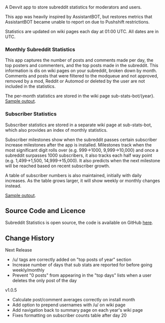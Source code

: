 A Devvit app to store subreddit statistics for moderators and users.

This app was heavily inspired by AssistantBOT, but restores metrics that AssistantBOT became unable to report on due to Pushshift restrictions.

Statistics are updated on wiki pages each day at 01:00 UTC. All dates are in UTC.

### Monthly Subreddit Statistics

This app captures the number of posts and comments made per day, the top posters and commenters, and the top posts made in the subreddit. This information is dis on wiki pages on your subreddit, broken down by month. Comments and posts that were filtered to the modqueue and not approved, removed by a mod, Reddit or Automod or deleted by the user are not included in the statistics.

The per-month statistics are stored in the wiki page sub-stats-bot/{year}. [Sample output](https://www.reddit.com/r/fsvapps/wiki/sub-stats-bot/sample/).

### Subscriber Statistics

Subscriber statistics are stored in a separate wiki page at sub-stats-bot, which also provides an index of monthly statistics.

Subscriber milestones show when the subreddit passes certain subscriber increase milestones after the app is installed. Milestones track when the most significant digit rolls over (e.g. 999->1000, 9,999->10,000) and once a subreddit surpasses 1000 subscribers, it also tracks each half way point (e.g. 1,499->1,500, 14,999->15,000). It also predicts when the next milestone will be reached based on recent subscriber growth.

A table of subscriber numbers is also maintained, initially with daily increases. As the table grows larger, it will show weekly or monthly changes instead.

[Sample output](https://www.reddit.com/r/fsvapps/wiki/sub-stats-bot/samplesummary/).

## Source Code and Licence

Subreddit Statistics is open source, the code is available on GitHub [here](https://github.com/fsvreddit/sub-stats-bot).

## Change History

Next Release

* /u/ tags are correctly added on "top posts of year" section
* Increase number of days that sub stats are reported for before going weekly/monthly
* Prevent "0 posts" from appearing in the "top days" lists when a user deletes the only post of the day

v1.0.5

* Calculate post/comment averages correctly on install month
* Add option to prepend usernames with /u/ on wiki page
* Add navigation back to summary page on each year's wiki page
* Fixes formatting on subscriber counts table after day 20
